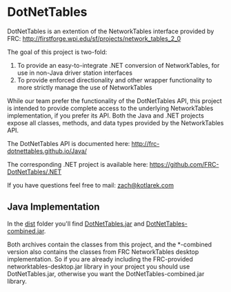 DotNetTables
============

DotNetTables is an extention of the NetworkTables interface provided by FRC:
	http://firstforge.wpi.edu/sf/projects/network_tables_2_0

The goal of this project is two-fold:

1. To provide an easy-to-integrate .NET conversion of NetworkTables, for use in non-Java driver station interfaces
2. To provide enforced directionality and other wrapper functionality to more strictly manage the use of NetworkTables

While our team prefer the functionality of the DotNetTables API, this project is intended to provide complete access to the underlying NetworkTables implementation, if you prefer its API. Both the Java and .NET projects expose all classes, methods, and data types provided by the NetworkTables API.

The DotNetTables API is documented here:
	http://frc-dotnettables.github.io/Java/

The corresponding .NET project is available here:
	https://github.com/FRC-DotNetTables/.NET

If you have questions feel free to mail:
	zach@kotlarek.com

Java Implementation
-------------------

In the [dist](dist/) folder you'll find [DotNetTables.jar](dist/DotNetTables.jar) and [DotNetTables-combined.jar](dist/DotNetTables-combined.jar).

Both archives contain the classes from this project, and the *-combined version also contains the classes from FRC NetworkTables desktop implementation. So if you are already including the FRC-provided networktables-desktop.jar library in your project you should use DotNetTables.jar, otherwise you want the DotNetTables-combined.jar library.
